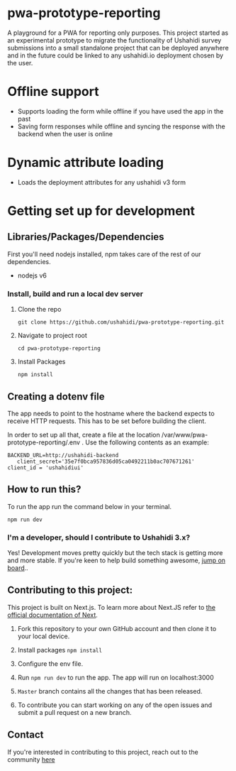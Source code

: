 # pwa-prototype-reporting
A playground for a PWA for reporting only purposes. This project started as an experimental prototype to migrate the functionality of Ushahidi survey submissions into a small standalone project that can be deployed anywhere and in the future could be linked to any ushahidi.io deployment chosen by the user.

# Offline support
- Supports loading the form while offline if you have used the app in the past
- Saving form responses while offline and syncing the response with the backend when the user is online

# Dynamic attribute loading
- Loads the deployment attributes for any ushahidi v3 form

# Getting set up for development

## Libraries/Packages/Dependencies

First you'll need nodejs installed,
npm takes care of the rest of our dependencies.

* nodejs v6

### Install, build and run a local dev server
1. Clone the repo

    ```git clone https://github.com/ushahidi/pwa-prototype-reporting.git```

2. Navigate to project root

    ```cd pwa-prototype-reporting```

4. Install Packages

    ``` npm install ```

## Creating a dotenv file
The app needs to point to the hostname where the backend expects to receive HTTP requests. This has to be set before building the client.

In order to set up all that, create a file at the location /var/www/pwa-prototype-reporting/.env . Use the following contents as an example:

```
BACKEND_URL=http://ushahidi-backend
   client_secret='35e7f0bca957836d05ca0492211b0ac707671261'
client_id = 'ushahidiui' 
```
## How to run this?

To run the app run the command below in your terminal.

```npm run dev```


### I'm a developer, should I contribute to Ushahidi 3.x?

Yes! Development moves pretty quickly but the tech stack is getting more and more stable. If you're keen to help build something awesome, [jump on board](https://www.ushahidi.com/support/get-involved)..

## Contributing to this project:

This project is built on Next.js. To learn more about Next.JS refer to [the official documentation of Next](https://nextjs.org/docs). 

1. Fork this repository to your own GitHub account and then clone it to your local device.

2. Install packages ```npm install```

3. Configure the env file.

3. Run ```npm run dev``` to run the app. The app will run on localhost:3000

4. ```Master``` branch contains all the changes that has been released.

4. To contribute you can start working on any of the open issues and submit a pull request on a new branch.

## Contact
 If you're interested in contributing to this project, reach out to the community [here](https://gitter.im/ushahidi/Community)
